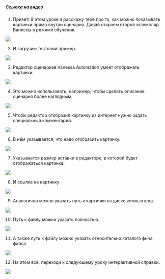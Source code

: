 ﻿##### [Ссылка на видео](https://youtu.be/OzCbEZwpf84)

001. Привет! В этом уроке я расскажу тебе про то, как можно показывать картинки прямо внутри сценария. Давай откроем второй экземпляр Ванессы в режиме обучения.

![](https://vanessa-files.do.bit-erp.ru/Doc/1.2.041.1/MD/Глава08/images/000_ОтображениеКартинокВРедакторе.png)

002. И загрузим тестовый пример.

![](https://vanessa-files.do.bit-erp.ru/Doc/1.2.041.1/MD/Глава08/images/005_ОтображениеКартинокВРедакторе.png)

003. Редактор сценариев Vanessa Automation умеет отображать картинки.

![](https://vanessa-files.do.bit-erp.ru/Doc/1.2.041.1/MD/Глава08/images/006_ОтображениеКартинокВРедакторе.png)

004. Это можно использовать, например, чтобы сделать описание сценария более наглядным.

![](https://vanessa-files.do.bit-erp.ru/Doc/1.2.041.1/MD/Глава08/images/007_ОтображениеКартинокВРедакторе.png)

005. Чтобы редактор отобразил картинку из интернет нужно задать специальный комментарий.

![](https://vanessa-files.do.bit-erp.ru/Doc/1.2.041.1/MD/Глава08/images/010_ОтображениеКартинокВРедакторе.png)

006. В нём указывается, что надо отобразить картинку.

![](https://vanessa-files.do.bit-erp.ru/Doc/1.2.041.1/MD/Глава08/images/015_ОтображениеКартинокВРедакторе.png)

007. Указывается размер вставки в редакторе, в которой будет отображаться картинка.

![](https://vanessa-files.do.bit-erp.ru/Doc/1.2.041.1/MD/Глава08/images/020_ОтображениеКартинокВРедакторе.png)

008. И ссылка на картинку

![](https://vanessa-files.do.bit-erp.ru/Doc/1.2.041.1/MD/Глава08/images/025_ОтображениеКартинокВРедакторе.png)

009. Аналогично можно указать путь к картинки на диске компьютера.

![](https://vanessa-files.do.bit-erp.ru/Doc/1.2.041.1/MD/Глава08/images/028_ОтображениеКартинокВРедакторе.png)

010. Путь к файлу можно указать полностью.

![](https://vanessa-files.do.bit-erp.ru/Doc/1.2.041.1/MD/Глава08/images/031_ОтображениеКартинокВРедакторе.png)

011. А также путь к файлу можно указать относительно каталога фича файла.

![](https://vanessa-files.do.bit-erp.ru/Doc/1.2.041.1/MD/Глава08/images/036_ОтображениеКартинокВРедакторе.png)

012. На этом всё, переходи к следующему уроку интерактивной справки.

![](https://vanessa-files.do.bit-erp.ru/Doc/1.2.041.1/MD/Глава08/images/039_ОтображениеКартинокВРедакторе.png)
